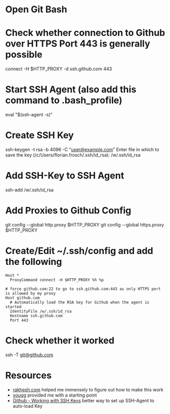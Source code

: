 # Open Git Bash
# Check whether connection to Github over HTTPS Port 443 is generally possible
connect -H $HTTP_PROXY -d ssh.github.com 443

# Start SSH Agent (also add this command to .bash_profile)
eval "$(ssh-agent -s)"

# Create SSH Key
ssh-keygen -t rsa -b 4096 -C "user@example.com"
Enter file in which to save the key (/c/Users/florian.frosch/.ssh/id_rsa): /w/.ssh/id_rsa

# Add SSH-Key to SSH Agent
ssh-add /w/.ssh/id_rsa

# Add Proxies to Github Config
git config --global http.proxy $HTTP_PROXY
git config --global https.proxy $HTTP_PROXY

# Create/Edit ~/.ssh/config and add the following
	Host *
	  ProxyCommand connect -H $HTTP_PROXY %h %p 
	 
	# force github.com:22 to go to ssh.github.com:443 as only HTTPS port is allowed by my proxy
	Host github.com
	  # Automatically load the RSA key for Github when the agent is started
	  IdentityFile /w/.ssh/id_rsa
	  Hostname ssh.github.com
	  Port 443 

# Check whether it worked
ssh -T git@github.com


# Resources
- [rakhesh.com](https://rakhesh.com/windows/notes-on-using-git-from-behind-a-firewall-tunneling-ssh-through-a-proxy-git-credential-helpers-and-so-on/) helped me immensely to figure out how to make this work
- [yougg](https://gist.github.com/yougg/5d2b3353fc5e197a0917aae0b3287d64) provided me with a starting point
- [Github - Working with SSH Keys](https://docs.github.com/en/free-pro-team@latest/github/authenticating-to-github/working-with-ssh-key-passphrases) better way to set up SSH-Agent to auto-load Key